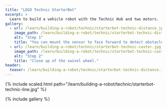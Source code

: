 ```yaml
---
title: "LEGO Technic StarterBot"
excerpt: >
  Learn to build a vehicle robot with the Technic Hub and two motors.
gallery:
  - url: /learn/building-a-robot/technic/starterbot-technic-distance.jpg
    image_path: /learn/building-a-robot/technic/starterbot-technic-distance.jpg
    alt: "Step 1"
    title: "You can mount the sensor to face forward to detect obstacles."
  - url: /learn/building-a-robot/technic/starterbot-technic-caster.jpg
    image_path: /learn/building-a-robot/technic/starterbot-technic-caster.jpg
    alt: "Step 2"
    title: "Close up of the swivel wheel."
header:
  teaser: /learn/building-a-robot/technic/starterbot-technic-distance.jpg
---
```


{% include scaled.html path="/learn/building-a-robot/technic/starterbot-technic-line.jpg" %}


{% include gallery %}

